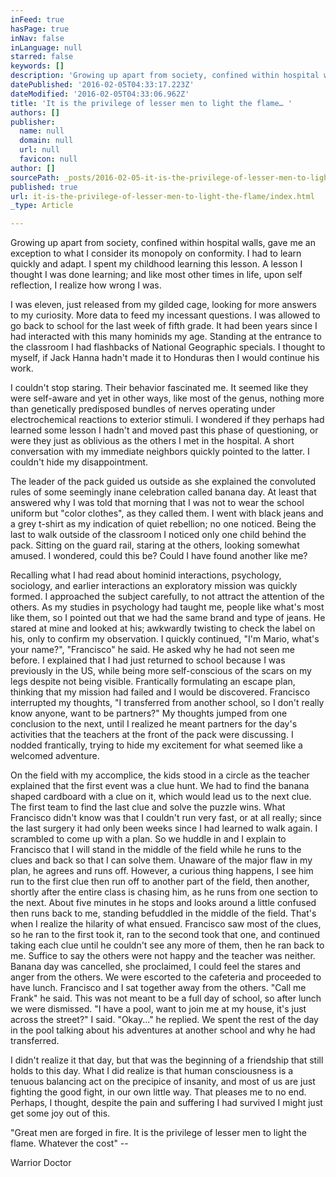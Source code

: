 ```yaml
---
inFeed: true
hasPage: true
inNav: false
inLanguage: null
starred: false
keywords: []
description: 'Growing up apart from society, confined within hospital walls, gave me an exception to what I consider its monopoly on conformity.'
datePublished: '2016-02-05T04:33:17.223Z'
dateModified: '2016-02-05T04:33:06.962Z'
title: 'It is the privilege of lesser men to light the flame… '
authors: []
publisher:
  name: null
  domain: null
  url: null
  favicon: null
author: []
sourcePath: _posts/2016-02-05-it-is-the-privilege-of-lesser-men-to-light-the-flame.md
published: true
url: it-is-the-privilege-of-lesser-men-to-light-the-flame/index.html
_type: Article

---
```

Growing up apart from society, confined within hospital walls, gave me an exception to what I consider its monopoly on conformity. I had to learn quickly and adapt. I spent my childhood learning this lesson. A lesson I thought I was done learning; and like most other times in life, upon self reflection, I realize how wrong I was.

I was eleven, just released from my gilded cage, looking for more answers to my curiosity. More data to feed my incessant questions. I was allowed to go back to school for the last week of fifth grade. It had been years since I had interacted with this many hominids my age. Standing at the entrance to the classroom I had flashbacks of National Geographic specials. I thought to myself, if Jack Hanna hadn't made it to Honduras then I would continue his work.

I couldn't stop staring. Their behavior fascinated me. It seemed like they were self-aware and yet in other ways, like most of the genus, nothing more than genetically predisposed bundles of nerves operating under electrochemical reactions to exterior stimuli. I wondered if they perhaps had learned some lesson I hadn't and moved past this phase of questioning, or were they just as oblivious as the others I met in the hospital. A short conversation with my immediate neighbors quickly pointed to the latter. I couldn't hide my disappointment.

The leader of the pack guided us outside as she explained the convoluted rules of some seemingly inane celebration called banana day. At least that answered why I was told that morning that I was not to wear the school uniform but "color clothes", as they called them. I went with black jeans and a grey t-shirt as my indication of quiet rebellion; no one noticed. Being the last to walk outside of the classroom I noticed only one child behind the pack. Sitting on the guard rail, staring at the others, looking somewhat amused. I wondered, could this be? Could I have found another like me?

Recalling what I had read about hominid interactions, psychology, sociology, and earlier interactions an exploratory mission was quickly formed. I approached the subject carefully, to not attract the attention of the others. As my studies in psychology had taught me, people like what's most like them, so I pointed out that we had the same brand and type of jeans. He stared at mine and looked at his; awkwardly twisting to check the label on his, only to confirm my observation. I quickly continued, "I'm Mario, what's your name?", "Francisco" he said. He asked why he had not seen me before. I explained that I had just returned to school because I was previously in the US, while being more self-conscious of the scars on my legs despite not being visible. Frantically formulating an escape plan, thinking that my mission had failed and I would be discovered. Francisco interrupted my thoughts, "I transferred from another school, so I don't really know anyone, want to be partners?" My thoughts jumped from one conclusion to the next, until I realized he meant partners for the day's activities that the teachers at the front of the pack were discussing. I nodded frantically, trying to hide my excitement for what seemed like a welcomed adventure.

On the field with my accomplice, the kids stood in a circle as the teacher explained that the first event was a clue hunt. We had to find the banana shaped cardboard with a clue on it, which would lead us to the next clue. The first team to find the last clue and solve the puzzle wins. What Francisco didn't know was that I couldn't run very fast, or at all really; since the last surgery it had only been weeks since I had learned to walk again. I scrambled to come up with a plan. So we huddle in and I explain to Francisco that I will stand in the middle of the field while he runs to the clues and back so that I can solve them. Unaware of the major flaw in my plan, he agrees and runs off. However, a curious thing happens, I see him run to the first clue then run off to another part of the field, then another, shortly after the entire class is chasing him, as he runs from one section to the next. About five minutes in he stops and looks around a little confused then runs back to me, standing befuddled in the middle of the field. That's when I realize the hilarity of what ensued. Francisco saw most of the clues, so he ran to the first took it, ran to the second took that one, and continued taking each clue until he couldn't see any more of them, then he ran back to me. Suffice to say the others were not happy and the teacher was neither. Banana day was cancelled, she proclaimed, I could feel the stares and anger from the others. We were escorted to the cafeteria and proceeded to have lunch. Francisco and I sat together away from the others. "Call me Frank" he said. This was not meant to be a full day of school, so after lunch we were dismissed. "I have a pool, want to join me at my house, it's just across the street?" I said. "Okay..." he replied. We spent the rest of the day in the pool talking about his adventures at another school and why he had transferred.

I didn't realize it that day, but that was the beginning of a friendship that still holds to this day. What I did realize is that human consciousness is a tenuous balancing act on the precipice of insanity, and most of us are just fighting the good fight, in our own little way. That pleases me to no end. Perhaps, I thought, despite the pain and suffering I had survived I might just get some joy out of this.

"Great men are forged in fire. It is the privilege of lesser men to light the flame. Whatever the cost" -- 

Warrior Doctor
